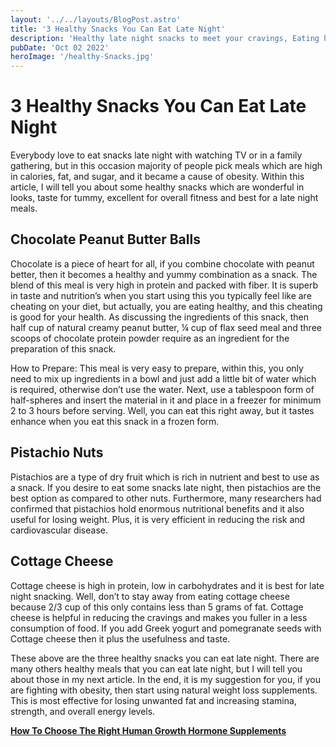 ```yaml
---
layout: '../../layouts/BlogPost.astro'
title: '3 Healthy Snacks You Can Eat Late Night'
description: 'Healthy late night snacks to meet your cravings, Eating healthy is what everyone seeks for and here are some important healthy foods mentioned.'
pubDate: 'Oct 02 2022'
heroImage: '/healthy-Snacks.jpg'
---
```


<h1>3 Healthy Snacks You Can Eat Late Night</h1>

Everybody love to eat snacks late night with watching TV or in a family gathering, but in this occasion majority of people pick meals which are high in calories, fat, and sugar, and it became a cause of obesity. Within this article, I will tell you about some healthy snacks which are wonderful in looks, taste for tummy, excellent for overall fitness and best for a late night meals.

<h2>Chocolate Peanut Butter Balls</h2>
Chocolate is a piece of heart for all, if you combine chocolate with peanut better, then it becomes a healthy and yummy combination as a snack. The blend of this meal is very high in protein and packed with fiber. It is superb in taste and nutrition’s when you start using this you typically feel like are cheating on your diet, but actually, you are eating healthy, and this cheating is good for your health. As discussing the ingredients of this snack, then half cup of natural creamy peanut butter, ¼ cup of flax seed meal and three scoops of chocolate protein powder require as an ingredient for the preparation of this snack.

How to Prepare: This meal is very easy to prepare, within this, you only need to mix up ingredients in a bowl and just add a little bit of water which is required, otherwise don’t use the water. Next, use a tablespoon form of half-spheres and insert the material in it and place in a freezer for minimum 2 to 3 hours before serving. Well, you can eat this right away, but it tastes enhance when you eat this snack in a frozen form.

<h2>Pistachio Nuts</h2>
Pistachios are a type of dry fruit which is rich in nutrient and best to use as a snack. If you desire to eat some snacks late night, then pistachios are the best option as compared to other nuts. Furthermore, many researchers had confirmed that pistachios hold enormous nutritional benefits and it also useful for losing weight. Plus, it is very efficient in reducing the risk and cardiovascular disease.

<h2>Cottage Cheese</h2>
Cottage cheese is high in protein, low in carbohydrates and it is best for late night snacking. Well, don’t to stay away from eating cottage cheese because 2/3 cup of this only contains less than 5 grams of fat. Cottage cheese is helpful in reducing the cravings and makes you fuller in a less consumption of food. If you add Greek yogurt and pomegranate seeds with Cottage cheese then it plus the usefulness and taste.

These above are the three healthy snacks you can eat late night. There are many others healthy meals that you can eat late night, but I will tell you about those in my next article. In the end, it is my suggestion for you, if you are fighting with obesity, then start using natural weight loss supplements. This is most effective for losing unwanted fat and increasing stamina, strength, and overall energy levels.

<b><a href="https://npwh.org/global_engine/download_custom.aspx?fileid=91f12bb6-9489-475f-8bd9-7bb9b7fc8faf.pdf&filename=Human%20Growth%20Hormone%20Supplements.pdf&blnIsPublic=2&code=blog&sub=add" title="How To Choose The Right Human Growth Hormone
Supplements">How To Choose The Right Human Growth Hormone Supplements</a></b>

